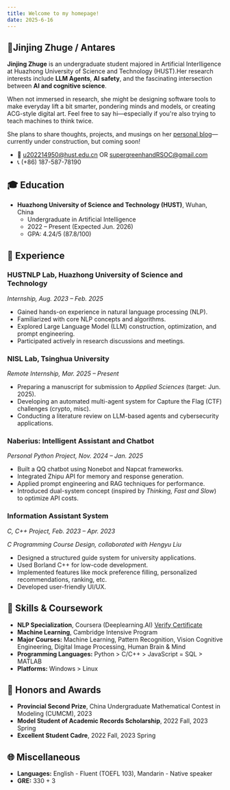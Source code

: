 ```yaml
---
title: Welcome to my homepage!  
date: 2025-6-16
---
```

## 🦉Jinjing Zhuge / Antares
‍**Jinjing Zhuge** is an undergraduate student majored in Artificial Interlligence at Huazhong University of Science and Technology (HUST).Her research interests include **LLM Agents**, **AI safety**, and the fascinating intersection between **AI and cognitive science**.

When not immersed in research, she might be designing software tools to make everyday lift a bit smarter, pondering minds and models, or creating ACG-style digital art. Feel free to say hi—especially if you're also trying to teach machines to think twice.

She plans to share thoughts, projects, and musings on her [personal blog](https://sharks-pears-blog.vercel.app/)—currently under construction, but coming soon!

- 📧 u202214950@hust.edu.cn OR supergreenhandRSOC@gmail.com
- 📞 (+86) 187-587-78190

## 🎓 Education
- **Huazhong University of Science and Technology (HUST)**, Wuhan, China
  - Undergraduate in Artificial Intelligence
  - 2022 – Present (Expected Jun. 2026)
  - GPA: 4.24/5 (87.8/100)

## 🧪 Experience

### **HUSTNLP Lab**, Huazhong University of Science and Technology

*Internship, Aug. 2023 – Feb. 2025*

- Gained hands-on experience in natural language processing (NLP).
- Familiarized with core NLP concepts and algorithms.
- Explored Large Language Model (LLM) construction, optimization, and prompt engineering.
- Participated actively in research discussions and meetings.


### **NISL Lab**, Tsinghua University

*Remote Internship, Mar. 2025 – Present*

- Preparing a manuscript for submission to *Applied Sciences* (target: Jun. 2025).
- Developing an automated multi-agent system for Capture the Flag (CTF) challenges (crypto, misc).
- Conducting a literature review on LLM-based agents and cybersecurity applications.


### **Naberius: Intelligent Assistant and Chatbot**

*Personal Python Project, Nov. 2024 – Jan. 2025*

- Built a QQ chatbot using Nonebot and Napcat frameworks.
- Integrated Zhipu API for memory and response generation.
- Applied prompt engineering and RAG techniques for performance.
- Introduced dual-system concept (inspired by *Thinking, Fast and Slow*) to optimize API costs.


### **Information Assistant System**

*C, C++ Project, Feb. 2023 – Apr. 2023*

*C Programming Course Design, collaborated with Hengyu Liu*

- Designed a structured guide system for university applications.
- Used Borland C++ for low-code development.
- Implemented features like mock preference filling, personalized recommendations, ranking, etc.
- Developed user-friendly UI/UX.

## 🧠 Skills & Coursework

- **NLP Specialization**, Coursera (Deeplearning.AI)
  [Verify Certificate](https://coursera.org/verify/specialization/D648233UN335)
- **Machine Learning**, Cambridge Intensive Program
- **Major Courses:** Machine Learning, Pattern Recognition, Vision Cognitive Engineering, Digital Image Processing, Human Brain & Mind
- **Programming Languages:** Python > C/C++ > JavaScript = SQL > MATLAB
- **Platforms:** Windows > Linux


## 🏅 Honors and Awards

* **Provincial Second Prize**, China Undergraduate Mathematical Contest in Modeling (CUMCM), 2023
* **Model Student of Academic Records Scholarship**, 2022 Fall, 2023 Spring
* **Excellent Student Cadre**, 2022 Fall, 2023 Spring

## 🌐 Miscellaneous

* **Languages:**
  English - Fluent (TOEFL 103), Mandarin - Native speaker
* **GRE:** 330 + 3


